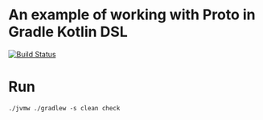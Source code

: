 # An example of working with Proto in Gradle Kotlin DSL

[![Build Status](https://travis-ci.org/BorzdeG/examples-proto-kotlin-multiplatform.svg?branch=master)](https://travis-ci.org/BorzdeG/examples-proto-kotlin-multiplatform)

# Run

`./jvmw ./gradlew -s clean check`
